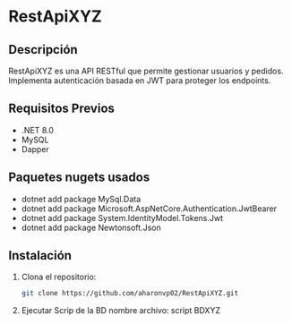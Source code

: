 # RestApiXYZ

## Descripción
RestApiXYZ es una API RESTful que permite gestionar usuarios y pedidos. Implementa autenticación basada en JWT para proteger los endpoints.

## Requisitos Previos
- .NET 8.0
- MySQL
- Dapper
## Paquetes nugets usados
- dotnet add package MySql.Data
- dotnet add package Microsoft.AspNetCore.Authentication.JwtBearer
- dotnet add package System.IdentityModel.Tokens.Jwt
- dotnet add package Newtonsoft.Json


## Instalación
1. Clona el repositorio:
   ```bash
   git clone https://github.com/aharonvp02/RestApiXYZ.git
2. Ejecutar Scrip de la BD
   nombre archivo: script BDXYZ
